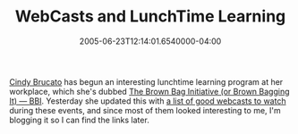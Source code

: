 ﻿---
title: WebCasts and LunchTime Learning
date: "2005-06-23T12:14:01.6540000-04:00"
description: Cindy Brucato has begun an interesting lunchtime learning program at her workplace, which she's dubbed The Brown Bag Initiative (or Brown Bagging It) — BBI.
featuredImage: img/1882-featured.png
---

[Cindy Brucato](http://brucato.us/blogs/cindy) has begun an interesting lunchtime learning program at her workplace, which she's dubbed [The Brown Bag Initiative (or Brown Bagging It) — BBI](http://brucato.us/BLOGS/cindy/archive/2005/06/21/552.aspx). Yesterday she updated this with [a list of good webcasts to watch](http://brucato.us/BLOGS/cindy/archive/2005/06/22/553.aspx) during these events, and since most of them looked interesting to me, I'm blogging it so I can find the links later.

